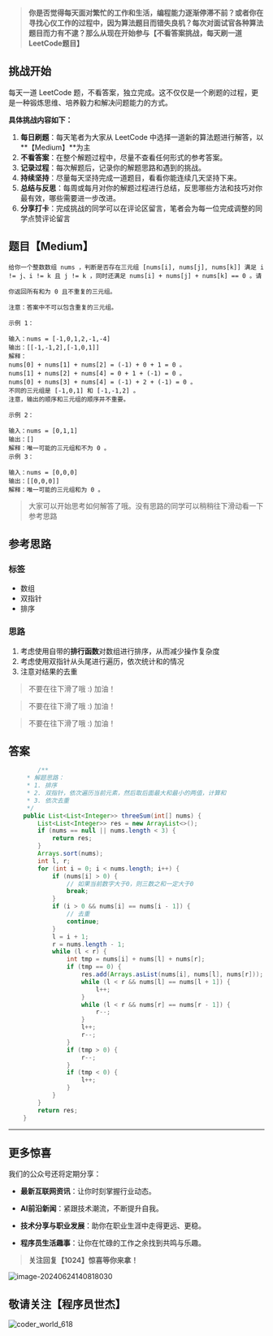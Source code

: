 > **你是否觉得每天面对繁忙的工作和生活，编程能力逐渐停滞不前？或者你在寻找心仪工作的过程中，因为算法题目而错失良机？每次对面试官各种算法题目而力有不逮？那么从现在开始参与【不看答案挑战，每天刷一道LeetCode题目】**

## 挑战开始

每天一道 LeetCode 题，不看答案，独立完成。这不仅仅是一个刷题的过程，更是一种锻炼思维、培养毅力和解决问题能力的方式。

**具体挑战内容如下：**

1. **每日刷题**：每天笔者为大家从 LeetCode 中选择一道新的算法题进行解答，以**【Medium】**为主
2. **不看答案**：在整个解题过程中，尽量不查看任何形式的参考答案。
3. **记录过程**：每次解题后，记录你的解题思路和遇到的挑战。
4. **持续坚持**：尽量每天坚持完成一道题目，看看你能连续几天坚持下来。
5. **总结与反思**：每周或每月对你的解题过程进行总结，反思哪些方法和技巧对你最有效，哪些需要进一步改进。
6. **分享打卡**：完成挑战的同学可以在评论区留言，笔者会为每一位完成调整的同学点赞评论留言



## 题目【Medium】

```
给你一个整数数组 nums ，判断是否存在三元组 [nums[i], nums[j], nums[k]] 满足 i != j、i != k 且 j != k ，同时还满足 nums[i] + nums[j] + nums[k] == 0 。请

你返回所有和为 0 且不重复的三元组。

注意：答案中不可以包含重复的三元组。
```



```
示例 1：

输入：nums = [-1,0,1,2,-1,-4]
输出：[[-1,-1,2],[-1,0,1]]
解释：
nums[0] + nums[1] + nums[2] = (-1) + 0 + 1 = 0 。
nums[1] + nums[2] + nums[4] = 0 + 1 + (-1) = 0 。
nums[0] + nums[3] + nums[4] = (-1) + 2 + (-1) = 0 。
不同的三元组是 [-1,0,1] 和 [-1,-1,2] 。
注意，输出的顺序和三元组的顺序并不重要。
```



```
示例 2：

输入：nums = [0,1,1]
输出：[]
解释：唯一可能的三元组和不为 0 。
示例 3：

输入：nums = [0,0,0]
输出：[[0,0,0]]
解释：唯一可能的三元组和为 0 。
```





> 大家可以开始思考如何解答了哦。没有思路的同学可以稍稍往下滑动看一下参考思路

## 参考思路

### 标签

- 数组
- 双指针
- 排序

### 思路

1. 考虑使用自带的**排行函数**对数组进行排序，从而减少操作复杂度
2. 考虑使用双指针从头尾进行遍历，依次统计和的情况
3. 注意对结果的去重



> 不要在往下滑了哦 :) 加油！

> 不要在往下滑了哦 :) 加油！

> 不要在往下滑了哦 :) 加油！

## 答案

```java
		/**
     * 解题思路：
     * 1. 排序
     * 2. 双指针，依次遍历当前元素，然后取后面最大和最小的两值，计算和
     * 3. 依次去重
     */
    public List<List<Integer>> threeSum(int[] nums) {
        List<List<Integer>> res = new ArrayList<>();
        if (nums == null || nums.length < 3) {
            return res;
        }
        Arrays.sort(nums);
        int l, r;
        for (int i = 0; i < nums.length; i++) {
            if (nums[i] > 0) {
                // 如果当前数字大于0，则三数之和一定大于0
                break;
            }
            if (i > 0 && nums[i] == nums[i - 1]) {
                // 去重
                continue;
            }
            l = i + 1;
            r = nums.length - 1;
            while (l < r) {
                int tmp = nums[i] + nums[l] + nums[r];
                if (tmp == 0) {
                    res.add(Arrays.asList(nums[i], nums[l], nums[r]));
                    while (l < r && nums[l] == nums[l + 1]) {
                        l++;
                    }
                    while (l < r && nums[r] == nums[r - 1]) {
                        r--;
                    }
                    l++;
                    r--;
                }
                if (tmp > 0) {
                    r--;
                }
                if (tmp < 0) {
                    l++;
                }
            }
        }
        return res;
    }
```



----


## 更多惊喜

我们的公众号还将定期分享：

- **最新互联网资讯**：让你时刻掌握行业动态。

- **AI前沿新闻**：紧跟技术潮流，不断提升自我。

- **技术分享与职业发展**：助你在职业生涯中走得更远、更稳。

- **程序员生活趣事**：让你在忙碌的工作之余找到共鸣与乐趣。

  

> **关注回复【1024】惊喜等你来拿！**

![image-20240624140818030](https://coder-xieshijie-img-1253784930.cos.ap-beijing.myqcloud.com/img/2024/image-20240624140818030_937cf7d78178894d03f37dfb3b640b8a.png)

## 敬请关注【程序员世杰】

![coder_world_618](https://coder-xieshijie-img-1253784930.cos.ap-beijing.myqcloud.com/img/2024/coder_world_618-9122505_324d5d2e80e9ad51355871aa6ebda8f0.jpg)
